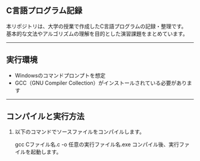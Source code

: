 ## C言語プログラム記録

本リポジトリは、大学の授業で作成したC言語プログラムの記録・整理です。  
基本的な文法やアルゴリズムの理解を目的とした演習課題をまとめています。

---

## 実行環境

- Windowsのコマンドプロンプトを想定  
- GCC（GNU Compiler Collection）がインストールされている必要があります

---

## コンパイルと実行方法

1. 以下のコマンドでソースファイルをコンパイルします。

   gcc Cファイル名.c -o 任意の実行ファイル名.exe
コンパイル後、実行ファイルを起動します。


